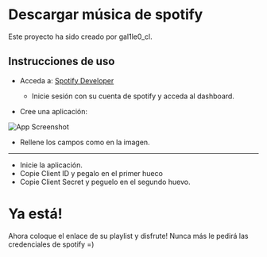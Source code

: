 
# Descargar música de spotify

Este proyecto ha sido creado por gal1le0_cl.


## Instrucciones de uso

- Acceda a: [Spotify Developer](https://developer.spotify.com)
    - Inicie sesión con su cuenta de spotify y acceda al dashboard.

- Cree una aplicación:


![App Screenshot](https://i.ibb.co/8Rqm6Kf/image.png)


- Rellene los campos como en la imagen.
_____________
- Inicie la aplicación.
- Copie Client ID y pegalo en el primer hueco
- Copie Client Secret y peguelo en el segundo huevo.

# Ya está!

Ahora coloque el enlace de su playlist y disfrute! Nunca más le pedirá las credenciales de spotify =)
